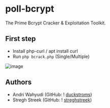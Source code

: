 # poll-bcrypt
The Prime Bcrypt Cracker &amp; Exploitation Toolkit.
 
## First step 
-   Install php-curl / apt install curl
-   Run ``php bcrack.php`` (Single/Multiple)

![image](https://user-images.githubusercontent.com/57305361/123562257-c18b3b80-d7d7-11eb-8b6e-9ba56a2101bd.png)


## Authors
*  Andri Wahyudi (GitHub: ! [duckstroms](https://github.com/duckstroms))
*  Stregh Streek  (GitHub: ! [streghstreek](https://github.com/streghstreek))
